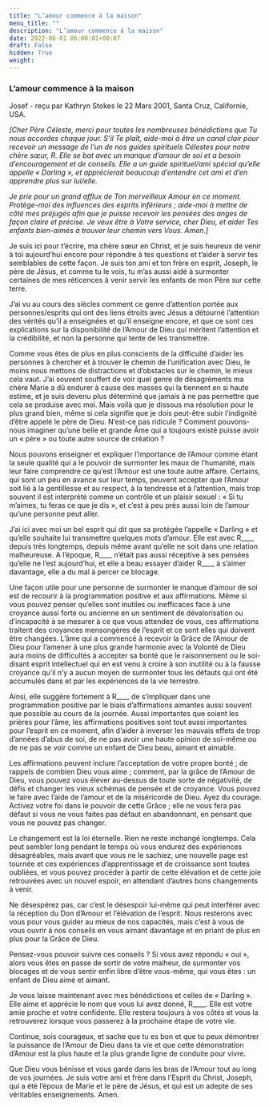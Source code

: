 ```yaml
---
title: "L’amour commence à la maison"
menu_title: ""
description: "L’amour commence à la maison"
date: 2022-06-01 06:00:01+00:07
draft: False
hidden: True
weight:
---
```

### L’amour commence à la maison

Josef - reçu par Kathryn Stokes le 22 Mars 2001, Santa Cruz, Californie, USA.

*[Cher Père Céleste, merci pour toutes les nombreuses bénédictions que Tu nous accordes chaque jour. S’il Te plaît, aide-moi à être un canal clair pour recevoir un message de l’un de nos guides spirituels Célestes pour notre chère sœur, R. Elle se bat avec un manque d’amour de soi et a besoin d’encouragement et de conseils. Elle a un guide spirituel/ami spécial qu’elle appelle « Darling », et apprécierait beaucoup d’entendre cet ami et d’en apprendre plus sur lui/elle.*

*Je prie pour un grand afflux de Ton merveilleux Amour en ce moment. Protège-moi des influences des esprits inférieurs ; aide-moi à mettre de côté mes préjugés afin que je puisse recevoir les pensées des anges de façon claire et précise. Je veux être à Votre service, cher Dieu, et aider Tes enfants bien-aimés à trouver leur chemin vers Vous. Amen.]*

Je suis ici pour t’écrire, ma chère sœur en Christ, et je suis heureux de venir à toi aujourd’hui encore pour répondre à tes questions et t’aider à servir tes semblables de cette façon. Je suis ton ami et ton frère en esprit, Joseph, le père de Jésus, et comme tu le vois, tu m’as aussi aidé à surmonter certaines de mes réticences à venir servir les enfants de mon Père sur cette terre.

J’ai vu au cours des siècles comment ce genre d’attention portée aux personnes/esprits qui ont des liens étroits avec Jésus a détourné l’attention des vérités qu’il a enseignées et qu’il enseigne encore, et que ce sont ces explications sur la disponibilité de l’Amour de Dieu qui méritent l’attention et la crédibilité, et non la personne qui tente de les transmettre.

Comme vous êtes de plus en plus conscients de la difficulté d’aider les personnes à chercher et à trouver le chemin de l’unification avec Dieu, le moins nous mettons de distractions et d’obstacles sur le chemin, le mieux cela vaut. J’ai souvent souffert de voir quel genre de désagréments ma chère Marie a dû endurer à cause des masses qui la tiennent en si haute estime, et je suis devenu plus déterminé que jamais à ne pas permettre que cela se produise avec moi. Mais voilà que je dissous ma résolution pour le plus grand bien, même si cela signifie que je dois peut-être subir l’indignité d’être appelé le père de Dieu. N’est-ce pas ridicule ? Comment pouvons-nous imaginer qu’une belle et grande Âme qui a toujours existé puisse avoir un « père » ou toute autre source de création ?

Nous pouvons enseigner et expliquer l’importance de l’Amour comme étant la seule qualité qui a le pouvoir de surmonter les maux de l’humanité, mais leur faire comprendre ce qu’est l’Amour est une toute autre affaire. Certains, qui sont un peu en avance sur leur temps, peuvent accepter que l’Amour soit lié à la gentillesse et au respect, à la tendresse et à l’attention, mais trop souvent il est interprété comme un contrôle et un plaisir sexuel : « Si tu m’aimes, tu feras ce que je dis », et c’est à peu près aussi loin de l’amour qu’une personne peut aller.

J’ai ici avec moi un bel esprit qui dit que sa protégée l’appelle « Darling » et qu’elle souhaite lui transmettre quelques mots d’amour. Elle est avec R____ depuis très longtemps, depuis même avant qu’elle ne soit dans une relation malheureuse. A l’époque, R____ n’était pas aussi réceptive à ses pensées qu’elle ne l’est aujourd’hui, et elle a beau essayer d’aider R____ à s’aimer davantage, elle a du mal à percer ce blocage.

Une façon utile pour une personne de surmonter le manque d’amour de soi est de recourir à la programmation positive et aux affirmations. Même si vous pouvez penser qu’elles sont inutiles ou inefficaces face à une croyance aussi forte ou ancienne en un sentiment de dévalorisation ou d’incapacité à se mesurer à ce que vous attendez de vous, ces affirmations traitent des croyances mensongères de l’esprit et ce sont elles qui doivent être changées. L’âme qui a commencé à recevoir la Grâce de l’Amour de Dieu pour l’amener à une plus grande harmonie avec la Volonté de Dieu aura moins de difficultés à accepter sa bonté que le raisonnement ou le soi-disant esprit intellectuel qui en est venu à croire à son inutilité ou à la fausse croyance qu’il n’y a aucun moyen de surmonter tous les défauts qui ont été accumulés dans et par les expériences de la vie terrestre.

Ainsi, elle suggère fortement à R____ de s’impliquer dans une programmation positive par le biais d’affirmations aimantes aussi souvent que possible au cours de la journée. Aussi importantes que soient les prières pour l’âme, les affirmations positives sont tout aussi importantes pour l’esprit en ce moment, afin d’aider à inverser les mauvais effets de trop d’années d’abus de soi, de ne pas avoir une haute opinion de soi-même ou de ne pas se voir comme un enfant de Dieu beau, aimant et aimable.

Les affirmations peuvent inclure l’acceptation de votre propre bonté ; de rappels de combien Dieu vous aime ; comment, par la grâce de l’Amour de Dieu, vous pouvez vous élever au-dessus de toute sorte de négativité, de défis et changer les vieux schémas de pensée et de croyance. Vous pouvez le faire avec l’aide de l’amour et de la miséricorde de Dieu. Ayez du courage. Activez votre foi dans le pouvoir de cette Grâce ; elle ne vous fera pas défaut si vous ne vous faites pas défaut en abandonnant, en pensant que vous ne pouvez pas changer.

Le changement est la loi éternelle. Rien ne reste inchangé longtemps. Cela peut sembler long pendant le temps où vous endurez des expériences désagréables, mais avant que vous ne le sachiez, une nouvelle page est tournée et ces expériences d’apprentissage et de croissance sont toutes oubliées, et vous pouvez procéder à partir de cette élévation et de cette joie retrouvées avec un nouvel espoir, en attendant d’autres bons changements à venir.

Ne désespérez pas, car c’est le désespoir lui-même qui peut interférer avec la réception du Don d’Amour et l’élévation de l’esprit. Nous resterons avec vous pour vous guider au mieux de nos capacités, mais c’est à vous de vous ouvrir à nos conseils en vous aimant davantage et en priant de plus en plus pour la Grâce de Dieu.

Pensez-vous pouvoir suivre ces conseils ? Si vous avez répondu « oui », alors vous êtes en passe de sortir de votre malheur, de surmonter vos blocages et de vous sentir enfin libre d’être vous-même, qui vous êtes : un enfant de Dieu aimé et aimant.

Je vous laisse maintenant avec mes bénédictions et celles de « Darling ». Elle aime et apprécie le nom que vous lui avez donné, R____. Elle est votre amie proche et votre confidente. Elle restera toujours à vos côtés et vous la retrouverez lorsque vous passerez à la prochaine étape de votre vie.

Continue, sois courageux, et sache que tu es bon et que tu peux démontrer la puissance de l’Amour de Dieu dans ta vie et que cette démonstration d’Amour est la plus haute et la plus grande ligne de conduite pour vivre.

Que Dieu vous bénisse et vous garde dans les bras de l’Amour tout au long de vos journées. Je suis votre ami et frère dans l’Esprit du Christ, Joseph, qui a été l’époux de Marie et le père de Jésus, et qui est un adepte de ses véritables enseignements. Amen.
